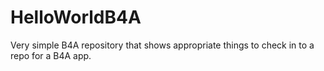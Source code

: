 # HelloWorldB4A
Very simple B4A repository that shows appropriate things to check in to a repo for a B4A app.

